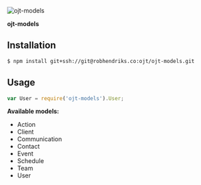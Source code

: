 ![ojt-models][logo]

**ojt-models**

## Installation

```sh
$ npm install git+ssh://git@robhendriks.co:ojt/ojt-models.git
```

## Usage

```js
var User = require('ojt-models').User;
```

**Available models:**
* Action
* Client
* Communication
* Contact
* Event
* Schedule
* Team
* User

[logo]: https://raw.githubusercontent.com/robhendriks/ojt-artwork/master/ojt-models.png
